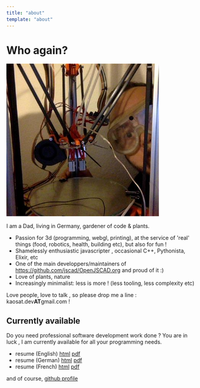 ```yaml
---
title: "about"
template: "about"
---
```


# Who again? 

![peek-a-printer](/assets/img/mememe.jpg "peek-a-printer")

I am a Dad, living in Germany, gardener of code & plants.

- Passion for 3d (programming, webgl, printing), at the service of 'real' things (food, robotics, health, building etc), but also for fun !
- Shamelessly enthusiastic javascripter , occasional C++, Pythonista, Elixir, etc
- One of the main developpers/maintainers of https://github.com/jscad/OpenJSCAD.org and proud of it :)
- Love of plants, nature
- Increasingly minimalist: less is more ! (less tooling, less complexity etc)

Love people, love to talk , so please drop me a line : kaosat.dev**AT**gmail.com !

## Currently available

Do you need professional software development work done ?
You are in luck , I am currently available for all your programming needs.

- resume (English) [html](/pages/resume-en.html) [pdf](/data/resume/resume-mark-moissette-en.pdf)
- resume (German) [html](/pages/resume-de.html) [pdf](/data/resume/resume-mark-moissette-de.pdf)
- resume (French) [html](/pages/resume-fr.html) [pdf](/data/resume/resume-mark-moissette-fr.pdf)

and of course, [github profile](https://github.com/kaosat-dev)
